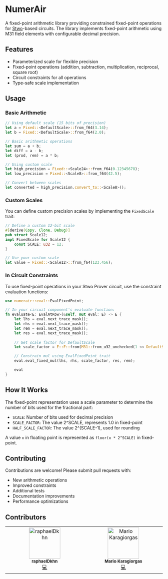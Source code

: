 # NumerAir

A fixed-point arithmetic library providing constrained fixed-point operations for [Stwo](https://github.com/starkware-libs/stwo.git)-based circuits.
The library implements fixed-point arithmetic using M31 field elements with configurable decimal precision.

## Features

- Parameterized scale for flexible precision
- Fixed-point operations (addition, subtraction, multiplication, reciprocal, square root)
- Circuit constraints for all operations
- Type-safe scale implementation

## Usage

### Basic Arithmetic

```rust
// Using default scale (15 bits of precision)
let a = Fixed::<DefaultScale>::from_f64(3.14);
let b = Fixed::<DefaultScale>::from_f64(2.0);

// Basic arithmetic operations
let sum = a + b;
let diff = a - b;
let (prod, rem) = a * b;

// Using custom scale
let high_precision = Fixed::<Scale24>::from_f64(0.12345678);
let low_precision = Fixed::<Scale8>::from_f64(42.5);

// Convert between scales
let converted = high_precision.convert_to::<Scale8>();
```

### Custom Scales

You can define custom precision scales by implementing the `FixedScale` trait:

```rust
// Define a custom 12-bit scale
#[derive(Copy, Clone, Debug)]
pub struct Scale12;
impl FixedScale for Scale12 {
    const SCALE: u32 = 12;
}

// Use your custom scale
let value = Fixed::<Scale12>::from_f64(123.456);
```

### In Circuit Constraints

To use fixed-point operations in your Stwo Prover circuit, use the constraint evaluation functions:

```rust
use numerair::eval::EvalFixedPoint;

// In your circuit component's evaluate function:
fn evaluate<E: EvalAtRow>(&self, mut eval: E) -> E {
    let lhs = eval.next_trace_mask();
    let rhs = eval.next_trace_mask();
    let rem = eval.next_trace_mask();
    let res = eval.next_trace_mask();
    
    // Get scale factor for DefaultScale
    let scale_factor = E::F::from(M31::from_u32_unchecked(1 << DefaultScale::SCALE));

    // Constrain mul using EvalFixedPoint trait
    eval.eval_fixed_mul(lhs, rhs, scale_factor, res, rem);

    eval
}
```

## How It Works

The fixed-point representation uses a scale parameter to determine the number of bits used for the fractional part:

- `SCALE`: Number of bits used for decimal precision
- `SCALE_FACTOR`: The value 2^SCALE, represents 1.0 in fixed-point
- `HALF_SCALE_FACTOR`: The value 2^(SCALE-1), used for rounding

A value `x` in floating point is represented as `floor(x * 2^SCALE)` in fixed-point.

## Contributing

Contributions are welcome! Please submit pull requests with:

- New arithmetic operations
- Improved constraints
- Additional tests
- Documentation improvements
- Performance optimizations

## Contributors

 <!-- ALL-CONTRIBUTORS-LIST:START - Do not remove or modify this section -->
<!-- prettier-ignore-start -->
<!-- markdownlint-disable -->
 <table>
  <tbody>
    <tr>
      <td align="center" valign="top" width="14.28%"><a href="https://github.com/raphaelDkhn"><img src="https://avatars.githubusercontent.com/u/113879115?v=4?s=100" width="100px;" alt="raphaelDkhn"/><br /><sub><b>raphaelDkhn</b></sub></a><br /><a href="https://github.com/gizatechxyz/NumerAIR/commits?author=raphaelDkhn" title="Code">💻</a></td>
      <td align="center" valign="top" width="14.28%"><a href="https://github.com/blewater"><img src="https://avatars.githubusercontent.com/u/2580304?v=4?s=100" width="100px;" alt="Mario Karagiorgas"/><br /><sub><b>Mario Karagiorgas</b></sub></a><br /><a href="https://github.com/gizatechxyz/NumerAIR/commits?author=blewater" title="Code">💻</a></td>
    </tr>
  </tbody>
</table>

<!-- markdownlint-restore -->
<!-- prettier-ignore-end -->

<!-- ALL-CONTRIBUTORS-LIST:END -->
